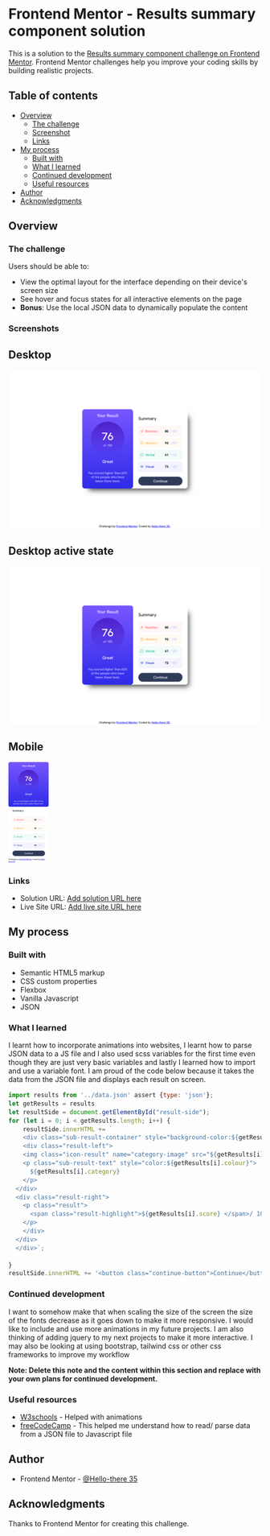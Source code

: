 
# Frontend Mentor - Results summary component solution

This is a solution to the [Results summary component challenge on Frontend Mentor](https://www.frontendmentor.io/challenges/results-summary-component-CE_K6s0maV). Frontend Mentor challenges help you improve your coding skills by building realistic projects. 

## Table of contents

- [Overview](#overview)
  - [The challenge](#the-challenge)
  - [Screenshot](#screenshot)
  - [Links](#links)
- [My process](#my-process)
  - [Built with](#built-with)
  - [What I learned](#what-i-learned)
  - [Continued development](#continued-development)
  - [Useful resources](#useful-resources)
- [Author](#author)
- [Acknowledgments](#acknowledgments)

## Overview

### The challenge

Users should be able to:

- View the optimal layout for the interface depending on their device's screen size
- See hover and focus states for all interactive elements on the page
- **Bonus**: Use the local JSON data to dynamically populate the content

### Screenshots

## Desktop
![desktop design](./assets/screenshots/desktop-design.png)
## Desktop active state
![desktop active state](./assets/screenshots/desktop-design.png)
## Mobile
<div class="center"><img src="./assets/screenshots/Mobile-design.png" style="height: 200px"></div>

### Links

- Solution URL: [Add solution URL here](https://your-solution-url.com)
- Live Site URL: [Add live site URL here](https://your-live-site-url.com)

## My process

### Built with

- Semantic HTML5 markup
- CSS custom properties
- Flexbox
- Vanilla Javascript
- JSON

### What I learned

I learnt how to incorporate animations into websites, I learnt how to parse JSON data to a JS file and I also used scss variables for the first time even though they are just very basic variables and lastly I learned how to import and use a variable font. I am proud of the code below because it takes the data from the JSON file and displays each result on screen. 

```js
import results from '../data.json' assert {type: 'json'};
let getResults = results
let resultSide = document.getElementById("result-side");
for (let i = 0; i < getResults.length; i++) {
    resultSide.innerHTML += `
    <div class="sub-result-container" style="background-color:${getResults[i].backgroundColour}">
    <div class="result-left">
    <img class="icon-result" name="category-image" src="${getResults[i].icon}" alt="${getResults[i].category}-icon ">
    <p class="sub-result-text" style="color:${getResults[i].colour}">
      ${getResults[i].category}
    </p>
  </div>
  <div class="result-right">
    <p class="result">
      <span class="result-highlight">${getResults[i].score} </span>/ 100
    </p>
    </div>
  </div>
  </div>`;
  
}
resultSide.innerHTML += '<button class="continue-button">Continue</button>'
```
### Continued development

I want to somehow make that when scaling the size of the screen the size of the fonts decrease as it goes down to make it more responsive. I would like to include and use more animations in my future projects. I am also thinking of adding jquery to my next projects to make it more interactive. I may also be looking at using bootstrap, tailwind css or other css frameworks to improve my workflow

**Note: Delete this note and the content within this section and replace with your own plans for continued development.**

### Useful resources

- [W3schools](https://www.w3schools.com/css/css3_animations.asp) - Helped with animations
- [freeCodeCamp](https://www.freecodecamp.org/news/how-to-read-json-file-in-javascript/) - This helped me understand how to read/ parse data from a JSON file to Javascript file


## Author


- Frontend Mentor - [@Hello-there 35](https://www.frontendmentor.io/profile/yourusername)




## Acknowledgments

Thanks to Frontend Mentor for creating this challenge.

